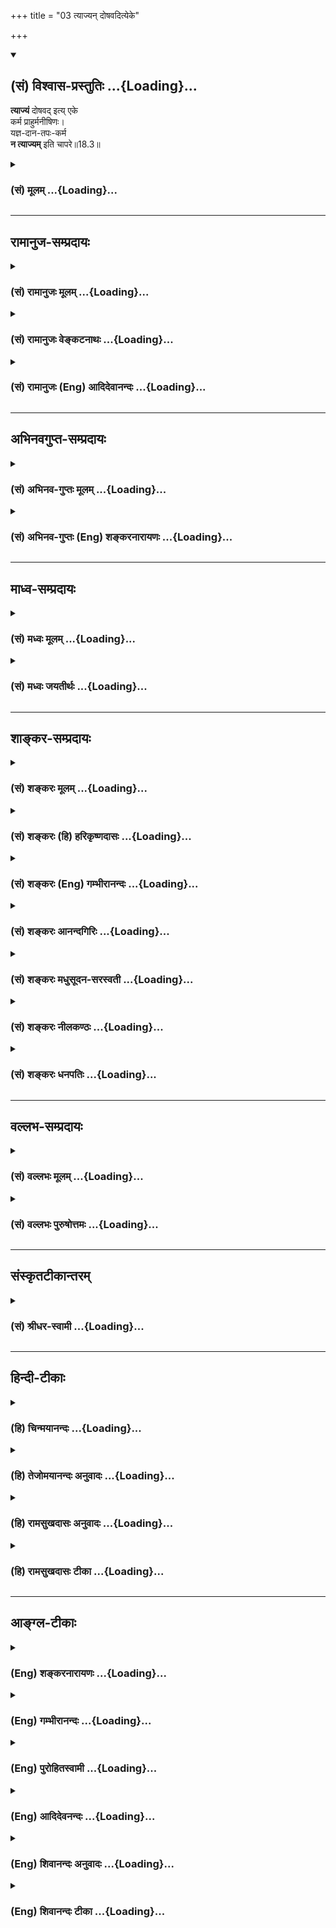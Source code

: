 +++
title = "03 त्याज्यन् दोषवदित्येके"

+++
<div class="js_include" newlevelforh1="2" title="(सं) विश्वास-प्रस्तुतिः" unfilled url="/purANam_vaiShNavam/mahAbhAratam/06-bhIShma-parva/03-bhagavad-gItA-parva/saMskRtam/vishvAsa-prastutiH/18_moxa-saMnyAsa-yogaH/03_tyAjyan_doShavadi.md">
<details open><summary><h2>(सं) विश्वास-प्रस्तुतिः ...{Loading}...</h2></summary>

**त्याज्यं** दोषवद् इत्य् एके  
कर्म प्राहुर्मनीषिणः।  
यज्ञ-दान-तपः-कर्म  
**न त्याज्यम्** इति चापरे॥18.3॥
</details>
</div>
<div class="js_include collapsed" newlevelforh1="3" title="(सं) मूलम्" unfilled url="/purANam_vaiShNavam/mahAbhAratam/06-bhIShma-parva/03-bhagavad-gItA-parva/saMskRtam/mUlam/18_moxa-saMnyAsa-yogaH/03_tyAjyan_doShavadi.md">
<details><summary><h3>(सं) मूलम् ...{Loading}...</h3></summary>

त्याज्यं दोषवदित्येके कर्म प्राहुर्मनीषिणः।  
यज्ञदानतपःकर्म न त्याज्यमिति चापरे।।18.3।।
</details>
</div>


_________________
## रामानुज-सम्प्रदायः
<div class="js_include collapsed" newlevelforh1="3" title="(सं) रामानुजः मूलम्" unfilled url="/purANam_vaiShNavam/mahAbhAratam/06-bhIShma-parva/03-bhagavad-gItA-parva/saMskRtam/rAmAnujaH/mUlam/18_moxa-saMnyAsa-yogaH/03_tyAjyan_doShavadi.md">
<details><summary><h3>(सं) रामानुजः मूलम् ...{Loading}...</h3></summary>

।।18.3।। एके मनीषिणः कापिला वैदिकाः च तन्मतानुसारिणो रागादि**दोषवद्**
बन्धकत्वात् सर्वं यज्ञादिकं कर्म मुमुक्षुणा **त्याज्यम्** इति आहुः।
**अपरे** पण्डिता यज्ञादिकं **कर्म न त्याज्यम्** इति प्राहुः।

</details>
</div>
<div class="js_include collapsed" newlevelforh1="3" title="(सं) रामानुजः वेङ्कटनाथः" unfilled url="/purANam_vaiShNavam/mahAbhAratam/06-bhIShma-parva/03-bhagavad-gItA-parva/saMskRtam/rAmAnujaH/venkaTanAthaH/18_moxa-saMnyAsa-yogaH/03_tyAjyan_doShavadi.md">
<details><summary><h3>(सं) रामानुजः वेङ्कटनाथः ...{Loading}...</h3></summary>

  
  
।।18.3।। एवंकाम्यानाम् \[18।2\] इति श्लोकेन फलविरोधतदभावद्वारा विरोधो
दर्शितः। अथत्याज्यं दोषवत् इति श्लोकेन स्वरूपतो दोषयोगतदभावाभ्यां
प्रत्यवायत्वादिमुखेन विवादः प्रदर्श्यते -- वैधहिंसाऽपि
कापिलैर्निषिद्धत्वेन दोषतयाऽङ्गीक्रियते।
यथोक्तमीश्वरकृष्णेनदृष्टवदानुश्रविकः स ह्यविशुद्धः क्षयातिशययुक्तः इति।
उक्तं च पञ्चशिखाचार्यैः -- स्वल्पः सङ्करः सुपरिहरः सप्रत्यवमर्शः इति।
अतो वैधहिंसा पुरुषस्य दोषमावक्ष्यति; कतोश्चोपकरिष्यतीति तन्मतम्। अतःएके
इति शब्देन सामान्यतो निर्दिष्टावादिनःदोषवत् इति
हेत्वन्वयादिसामर्थ्याद्दोषाख्यदृष्टान्तोक्तिबलाद्वा विशेषतो व्यज्यन्त
इत्याहकापिला वैदिकाश्च तन्मतानुसारिण इति। एतेन
सर्वकर्मस्वरूपसन्न्यासवादिनां मतमपि वेदबाह्यत्वेन
दर्शितम्। रागादिदोषवदिति -- रागादयो दोषा बन्धका इति
सर्वसैद्धान्तिकसम्मतत्वात्तदुदाहरणम् यद्वा कर्मैव रागादिदोषवत् अत एव
बन्धकमित्यभिप्रायः। अस्यां योजनायामादिशब्दो हिंसादिकमपि संगृह्णाति। सर्वं
यज्ञादिकं कर्मेति -- कर्मशब्दोऽत्र सामान्यविषयोऽपियज्ञदानतपःकर्म न
त्याज्यम् इति पक्षान्तरे विशेषणाच्छास्त्रचोदितविषयः तत्र च
विशेषकाभावात्काम्यविषयत्वे पौनरुक्त्याच्च सर्वविषय इति भावः।
सर्वैस्त्याज्यत्वे तद्विधायकस्य
शास्त्रस्याप्रामाण्यप्रसङ्गात्मुमुक्षुणेति विशेषितम्। अपरशब्दोऽत्र
स्वमतानुसारिविषयः। यज्ञदानतपःकर्म न त्याज्यं कार्यमेव तत् \[18।5\] इति हि
स्वमतं वक्ष्यत इत्यभिप्रायेणाऽऽहपण्डिता इति त्याज्योपादेयविभागतत्त्वविद
इत्यर्थः।  
  

</details>
</div>
<div class="js_include collapsed" newlevelforh1="3" title="(सं) रामानुजः (Eng) आदिदेवानन्दः" unfilled url="/purANam_vaiShNavam/mahAbhAratam/06-bhIShma-parva/03-bhagavad-gItA-parva/saMskRtam/rAmAnujaH/english/AdidevAnandaH/18_moxa-saMnyAsa-yogaH/03_tyAjyan_doShavadi.md">
<details><summary><h3>(सं) रामानुजः (Eng) आदिदेवानन्दः ...{Loading}...</h3></summary>

18.3 Some sages, viz., the adherents of Kapila and those Vaidikas who
agree with his creed, contend that all acts such as sacrifices etc.,
should be renounced by aspirants for release, as they bind even as
desires and other similar defects tend to bind. Other learned men say
that acts like sacrifices etc., should not be renounced.

</details>
</div>


_________________
## अभिनवगुप्त-सम्प्रदायः
<div class="js_include collapsed" newlevelforh1="3" title="(सं) अभिनव-गुप्तः मूलम्" unfilled url="/purANam_vaiShNavam/mahAbhAratam/06-bhIShma-parva/03-bhagavad-gItA-parva/saMskRtam/abhinava-guptaH/mUlam/18_moxa-saMnyAsa-yogaH/03_tyAjyan_doShavadi.md">
<details><summary><h3>(सं) अभिनव-गुप्तः मूलम् ...{Loading}...</h3></summary>

।।18.3।। No commentary.

</details>
</div>
<div class="js_include collapsed" newlevelforh1="3" title="(सं) अभिनव-गुप्तः (Eng) शङ्करनारायणः" unfilled url="/purANam_vaiShNavam/mahAbhAratam/06-bhIShma-parva/03-bhagavad-gItA-parva/saMskRtam/abhinava-guptaH/english/shankaranArAyaNaH/18_moxa-saMnyAsa-yogaH/03_tyAjyan_doShavadi.md">
<details><summary><h3>(सं) अभिनव-गुप्तः (Eng) शङ्करनारायणः ...{Loading}...</h3></summary>

18.3 Tyajyam etc. The harmful : that which is connected with sin,
becuase it consists of act of injury etc. Such an action must be
relinished and not all aciton that has auspicious result. In this way
certain persons-as if they are attached (as domesticated animals do ) to
the house of the Sankhyas - think of a distinction is relinishing. But
there are other learned persons who put on the coat of the Mimamsakas
and who, basing exclusively the scriptures, classify what action to be
performed and what action not to be performed . They opine : The act of
killing that constitutes the technical aspect of execution of a
sacrifice is \[in fact\] not an act of injury at all in view of the
principles, like 'The action intended for sacrifice is indeed known from
the scripture only' - (SB, IV, i, 2) and 'Therefore the act of injury
known from the Vedas' etc. - (SV, I, i, 2.23) For, the general rule
'Don't injure' is annulled in this case. But, at the same time the
Syena-sacrifice etc., is an act of killing. Becuase, 'The injunctive
suffix does not prescribe what falls within the purveiw of fruit of an
action of the injunction.' \[SV, I, i, 2.222). Therefore other \[Vedic\]
sacrifices one should not relinish eventhough they are connected with an
act of injury.

</details>
</div>


_________________
## माध्व-सम्प्रदायः
<div class="js_include collapsed" newlevelforh1="3" title="(सं) मध्वः मूलम्" unfilled url="/purANam_vaiShNavam/mahAbhAratam/06-bhIShma-parva/03-bhagavad-gItA-parva/saMskRtam/madhvaH/mUlam/18_moxa-saMnyAsa-yogaH/03_tyAjyan_doShavadi.md">
<details><summary><h3>(सं) मध्वः मूलम् ...{Loading}...</h3></summary>

।।18.3।। मनीषिण इत्युक्तत्वात्पूर्वपक्षोऽपि ग्राह्य एव। फलत्यागेन त्यागो
विवक्षितः। यज्ञादेस्तत्पक्षे। यस्तु कर्मफलत्यागी \[18।11\] इति च
वक्ष्यति। अत एक एवायं पक्षः।

</details>
</div>
<div class="js_include collapsed" newlevelforh1="3" title="(सं) मध्वः जयतीर्थः" unfilled url="/purANam_vaiShNavam/mahAbhAratam/06-bhIShma-parva/03-bhagavad-gItA-parva/saMskRtam/madhvaH/jayatIrthaH/18_moxa-saMnyAsa-yogaH/03_tyAjyan_doShavadi.md">
<details><summary><h3>(सं) मध्वः जयतीर्थः ...{Loading}...</h3></summary>

।।18.3।। त्याज्यं दोषवत् इत्यनेन हेयः कापिलानां पक्ष उपन्यस्त इति केचित्;
तदसदिति भावेनाऽऽह -- **मनीषिण** इति। पूर्वपक्षः पूर्वोपन्यस्तः पक्षः।
ननुयज्ञदानतपःकर्म न त्याज्यं कार्यमेव तत् \[18।5\] इति
भगवन्मतविरुद्धोऽसौ कथं ग्राह्यः इत्यत आह -- **फलत्यागेने**ति।
फलत्यागाभिप्रायेण यज्ञादेस्त्यागो विवक्षितः; तत्पक्षे न स्वरूपतः।
कुतःमनीषिणः इति विशेषणादेव। अतो न भगवन्मतविरुद्धोऽसौ। कर्मत्यागशब्दः कथं
फलत्यागेनार्थेनार्थवानित्यत आह -- **यस्त्वि**ति। नन्वेवं सति
पूर्वोत्तरार्धोपन्यस्तयोः पक्षयोरविरोध आपद्यत इति चेत् सत्यं; इत्याह --
**अत** इति। अतो मनीषिपक्षत्वादेकोऽविरुद्धः। अयं पूर्वोत्तरार्धोपन्यस्तः
किन्त्वापापप्रतीतिमपेक्ष्य सन्देहबीजत्वेन विप्रतिपत्तिरियमुद्भावितेति
भावः।

</details>
</div>


_________________
## शाङ्कर-सम्प्रदायः
<div class="js_include collapsed" newlevelforh1="3" title="(सं) शङ्करः मूलम्" unfilled url="/purANam_vaiShNavam/mahAbhAratam/06-bhIShma-parva/03-bhagavad-gItA-parva/saMskRtam/shankaraH/mUlam/18_moxa-saMnyAsa-yogaH/03_tyAjyan_doShavadi.md">
<details><summary><h3>(सं) शङ्करः मूलम् ...{Loading}...</h3></summary>

।।18.3।। --,**त्याज्यं** त्यक्तव्यं **दोषवत्** दोषः अस्य अस्तीति दोषवत्।
किं तत् **कर्म** बन्धहेतुत्वात् सर्वमेव। अथवा; दोषः यथा रागादिः
त्यज्यते; तथा त्याज्यम् **इति एके कर्म** प्राहुः **मनीषिणः** पण्डिताः
साङ्ख्यादिदृष्टिम् आश्रिताः; अधिकृतानां कर्मिणामपि इति। तत्रैव
**यज्ञदानतपःकर्म ऩ त्याज्यम् इति च अपरे**।। कर्मिणः एव अधिकृताः; तान्
अपेक्ष्य एते विकल्पाः; न तु ज्ञाननिष्ठान् व्युत्थायिनः संन्यासिनः
अपेक्ष्य। ज्ञानयोगेन साङ्ख्यानां निष्ठा मया पुरा प्रोक्ता इति
कर्माधिकारात् अपोद्धृताः ये; न तान् प्रति चिन्ता।।  
  
ननु कर्मयोगेन योगिनाम् (गीता 3।3) इति अधिकृताः पूर्वं विभक्तनिष्ठाः अपि
इह सर्वशास्त्रार्थोपसंहारप्रकरणे यथा विचार्यन्ते; तथा साङ्ख्या अपि
ज्ञाननिष्ठाः विचार्यन्ताम् इति। न; तेषां मोहदुःखनिमित्तत्यागानुपपत्तेः।
न कायक्लेशनिमित्तं दुःखं साङ्ख्याः आत्मनि पश्यन्ति; इच्छादीनां
क्षेत्रधर्मत्वेनैव दर्शितत्वात्। अतः ते न कायक्लेशदुःखभयात् कर्म
परित्यजन्ति। नापि ते कर्माणि आत्मनि पश्यन्ति; येन नियतं कर्म मोहात्
परित्यजेयुः। गुणानां कर्म नैव किञ्चित्करोमि इति हि ते संन्यस्यन्ति।
सर्वकर्माणि मनसा संन्यस्य (गीता 5।13) इत्यादिभिः तत्त्वविदः
संन्यासप्रकारः उक्तः। तस्मात् ये अन्ये अधिकृताः कर्मणि अनात्मविदः; येषां
च मोहनिमित्तः त्यागः संभवति कायक्लेशभयाच्च; ते एव तामसाः त्यागिनः
राजसाश्च इति निन्द्यन्ते कर्मिणाम् अनात्मज्ञानां कर्मफलत्यागस्तुत्यर्थम्
सर्वारम्भपरित्यागी (गीता 14।25) मौनी संतुष्टो येन केनचित् (गीता 12।19)।
अनिकेतः स्थिरमतिः (गीता 12।19) इति गुणातीतलक्षणे च परमार्थसंन्यासिनः
विशेषितत्वात्। वक्ष्यति च निष्ठा ज्ञानस्य या परा (गीता 18।50) इति।
तस्मात् ज्ञाननिष्ठाः संन्यासिनः न इह विवक्षिताः। कर्मफलत्यागः एव
सात्त्विकत्वेन गुणेन तामसत्वाद्यपेक्षया संन्यासः उच्यते; न मुख्यः
सर्वकर्मसंन्यासः।।  
  
सर्वकर्मसंन्यासासंभवे च न हि देहभृता इति हेतुवचनात् मुख्य एव इति चेत्; न
हेतुवचनस्य स्तुत्यर्थत्वात्। यथा त्यागाच्छान्तिरनन्तरम् (गीता 12।12) इति
कर्मफलत्यागस्तुतिरेव यथोक्तानेकपक्षानुष्ठानाशक्तिमन्तम् अर्जुनम् अज्ञं
प्रति विधानात् तथा इदमपि न हि देहभृता शक्यम् (गीता 18।11) इति
कर्मफलत्यागस्तुत्यर्थम् न सर्वकर्माणि मनसा संन्यस्य नैव कुर्वन्न
कारयन्नास्ते इत्यस्य पक्षस्य अपवादः केनचित् दर्शयितुं शक्यः। तस्मात्
कर्मणि अधिकृतान् प्रत्येव एषः संन्यासत्यागविकल्पः। ये तु परमार्थदर्शिनः
साङ्ख्याः; तेषां ज्ञाननिष्ठायामेव सर्वकर्मसंन्यासलक्षणायाम् अधिकारः; न
अन्यत्र; इति न ते विकल्पार्हाः। तच्च उपपादितम् अस्माभिः वेदाविनाशिनम्
(गीता 2।21) इत्यस्मिन्प्रदेशे; तृतीयादौ च।। तत्र एतेषु विकल्पभेदेषु --,

</details>
</div>
<div class="js_include collapsed" newlevelforh1="3" title="(सं) शङ्करः (हि) हरिकृष्णदासः" unfilled url="/purANam_vaiShNavam/mahAbhAratam/06-bhIShma-parva/03-bhagavad-gItA-parva/saMskRtam/shankaraH/hindI/harikRShNadAsaH/18_moxa-saMnyAsa-yogaH/03_tyAjyan_doShavadi.md">
<details><summary><h3>(सं) शङ्करः (हि) हरिकृष्णदासः ...{Loading}...</h3></summary>

।।18.3।। कितने ही साङ्ख्यादि मतावलम्बी पण्डितजन कहते हैं कि जिसमें दोष हो
वह दोषवत् है। वह क्या है कि बन्धनके हेतु होनेके कारण सभी कर्म दोषयुक्त
हैं; इसलिये कर्म करनेवाले कर्माधिकारी मनुष्योंके लिये भी वे त्याज्य हैं;
अथवा जैसे रागद्वेष आदि दोष त्यागे जाते हैं; वैसे ही समस्त कर्म भी
त्याज्य हैं। इसी विषयमें दूसरे विद्वान कहते हैं कि यज्ञ; दान और तपरूप
कर्म त्याग करनेयोग्य नहीं हैं। ये सब विकल्प; कर्म करनेवाले
कर्माधिकारियोंको लक्ष्य करके ही किये गये हैं। समस्त भोगोंसे विरक्त
ज्ञाननिष्ट; संन्यासियोंको लक्ष्य करके नहीं। ( अभिप्राय यह कि )
साङ्ख्ययोगियोंकी निष्ठा ज्ञानयोगके द्वारा मैं पहले कह चुका हूँ इस प्रकार
जो,( संन्यासी ) कर्माधिकारसे अलग कर दिये गये हैं उनके विषयमें यहाँ कोई
विचार नहीं करना है। पू₀ -- कर्मयोगियोंकी निष्ठा कर्मयोगसे कही गयी है इस
कथनसे जिनकी निष्ठाका विभाग पहले किया जा चुका है; उन कर्माधिकारियोंके
सम्बन्धमें जिस प्रकार यहाँ गीताशास्त्रके उपसंहारप्रकरणमें फिर विचार किया
जाता है; वैसे ही; साङ्ख्यनिष्ठावाले संन्यासियोंके विषयमें भी तो किया जाना
उचित ही है। उ₀ -- नहीं; क्योंकि उनका त्याग मोह या दुःखके निमित्तसे
होनेवाला नहीं हो सकता। ( भगवान्ने क्षेत्राध्यायमें ) इच्छा और द्वेष
आदिको शरीरके ही धर्म बतलाया है इसलिये साङ्ख्यनिष्ठ संन्यासी शारीरिक
पीड़ाके निमित्तसे होनेवाले दुःखोंको आत्मामें नहीं देखते। अतः वे शारीरिक
क्लेशजन्य दुःखके भयसे कर्म नहीं छोड़ते। तथा वे आत्मामें कर्मोंका
अस्तित्त्व भी नहीं देखते; जिससे कि उनके द्वारा मोहसे नियत कर्मोंका
परित्याग किया जा सकता हो। सारे कर्म गुणोंके हैं; मैं कुछ भी नहीं करता
ऐसा समझकर ही वे कर्मसंन्यास करते हैं; क्योंकि सब कर्मोंको मनसे त्यागकर
इत्यादि वाक्योंद्वारा तत्त्वज्ञानियोंके संन्यासका प्रकार ( ऐसा ही )
बतलाया गया है। अतः जो अन्य आत्मज्ञानरहित कर्माधिकारी मनुष्य हैं जिनके
द्वारा मोहपूर्वक या शारीरिक क्लेशके भयसे कर्मोंका त्याग किया जाना सम्भव
है; वे ही तामस और राजस त्यागी हैं। ऐसा कहकर; आत्मज्ञानरहित
कर्माधिकारियोंके कर्मफलत्यागकी स्तुति करनेके लिये; उन राजसतामस
त्यागियोंकी निन्दा की जाती है। क्योंकि सर्वारम्भपरित्यागी मौनी संतुष्टो
येन केनचित् अनिकेतः स्थिरमतिः इत्यादि विशेषणोंसे ( बारहवें अध्यायमें )
और गुणातीतके लक्षणोंमें भी यथार्थ संन्यासीको पृथक् करके कहा गया है;
तथा,ज्ञानकी जो परानिष्ठा है इस प्रकरणमें भी यही बात कहेंगे; इसलिये यहाँ
यह विवेचन ज्ञाननिष्ठ संन्यासियोंके विषयमें नहीं है। कर्मफलत्याग (
रूपसंन्यास ) ही सात्त्विकतारूप गुणसे युक्त होनेके कारण यहाँ तामसराजस
त्यागकी अपेक्षा गौणरूपसे संन्यास कहा जाता है। यह ( सात्त्विक त्याग )
सर्वकर्मसंन्यासरूप मुख्य संन्यास नहीं,है। पू₀ -- न हि देहभृता इत्यादि
हेतुयुक्त कथनसे यह पाया जाता है कि स्वरूपसे सर्वकर्मोंका संन्यास असम्भव
है; अतः कर्मफलत्याग ही मुख्य संन्यास है। उ₀ -- यह कहना ठीक नहीं; क्योंकि
यह हेतुयुक्त कथन कर्मफलत्यागकी स्तुतिके लिये है। जिस प्रकार पूर्वोक्त
अनेक साधनोंका अनुष्ठान करनेमें असमर्थ और आत्मज्ञानरहित अर्जुनके लिये
विहित होनेके कारण,त्यागाच्छान्तिरनन्तरम् यह कहना कर्मफलत्यागकी
स्तुतिमात्र है। वैसे ही न हि देहभृता शक्यम् यह कहना भी कर्मफलत्यागकी
स्तुतिके लिये ही है। क्योंकि सब कर्मोंको मनसे छो़ड़कर न करता हुआ और न
कराता हुआ रहता है इस पक्षका अपवाद; किसीके द्वारा भी दिखलाया जाना सम्भव
नहीं है। सुतरां यह संन्यास और त्यागसम्बन्धी विकल्प; कर्माधिकारियोंके
विषयमें ही है। जो यथार्थ ज्ञानी साङ्ख्ययोगी हैं; उनका केवल
सर्वकर्मसंन्यासरूप ज्ञाननिष्ठामें ही अधिकार है; अन्यत्र नहीं; अतः वे
विकल्पके पात्र नहीं हैं। यही सिद्धान्त हमने वेदाविनाशिनम् इस श्लोककी
व्याख्यामें और तीसरे अध्यायके आरम्भमें सिद्ध किया है।

</details>
</div>
<div class="js_include collapsed" newlevelforh1="3" title="(सं) शङ्करः (Eng) गम्भीरानन्दः" unfilled url="/purANam_vaiShNavam/mahAbhAratam/06-bhIShma-parva/03-bhagavad-gItA-parva/saMskRtam/shankaraH/english/gambhIrAnandaH/18_moxa-saMnyAsa-yogaH/03_tyAjyan_doShavadi.md">
<details><summary><h3>(सं) शङ्करः (Eng) गम्भीरानन्दः ...{Loading}...</h3></summary>

18.3 Eke, some; manisinah, learned ones, subscribing to the views of the
Sankhyas and others; prahuh, say; that dosavat, beset with evil (as it
is);-What is it;- karma, action, all actions, becuase they are the cause
of bondage; tyajyam, should be given up even by those who are eligible
for actions (rites and duties). Or, it (action) is to be given up
dosavat, just as defects such as attachment etc. are renounced. Ca and,
in that very context; apare, others; (say) that yajana-dana-tapah-karma,
the practice of sacrifice, charity and auterity; na tyajyam, should not
be given up. These alternatives are with regard to only those who are
alified for action, but not with regard to the monks who are steadfast
in Knowledge and have gone beyond the stages of life. This discussion is
not concerned with those who are held to be outside the scope of
eligibility for action in the assertion (by the Lord), 'The
steadfastness in the Yoga of Knowledge by men of realization was spoken
of by Me in the days of yore' (see 3.3). Objection: Well, just as those
who are alified for rites and duties and who have their distinct
steadfastness are being considered here in the chapter summarizing the
entire scripture, though they have been dealt with earlier in
'৷৷.through the Yoga of Action for the yogis' (3.3), similarly, let even
the men of realization who are steadfast in Knowledge be considered
here. Reply: No, because it is not logical that their renunciation
should result from delusion and sorrow (cf. 7 and 8). The men of
realization do not perceive in the Self the sorrows arising from
physical torment; for it has been shown that desire etc. are attributes
only of the field (body) (see 13.6). Therefore, they do not renounce
action but of fear for physical trouble and pain. Nor do they perceive
actions in the Self, on account of which they should give up obligatory
duties out of delusion. In fact, they renounce with the conviction that
'action belongs to the organs' (see 3.28); 'I certainly do not do
anything' (see 5.8); for, the mode of renunciation of an enlightened
person was shown in, '৷৷.having given up all actions mentally' (5.13).
Therefore, those others who are alified for rites and duties, who are
unelightened about the Self, and for whom renunciation is possible out
of delusion and from fear of physical trouble, are alone condemned as
persons who, being possessed of tamas and rajas, resort to renunciation.
And this is done with a veiw to eulogizing the renunciation of the
results of rites and duties by the unenlightened men of action. Besides,
the men of renunciation in the real sense have been particularly pointed
out in, 'who has renounced ever undertaking,' 'who is silent, content
with anything, homeless, steadyminded' (12.16, 19), and also (while
determining) the characteristics of one who has transcended the gunas
(Chapter 14). The Lord will further say, '৷৷.which is the supreme
consummation of Knowledge' (50). Therefore the monks steadfast in
Knowledge are not intended to be spoken of here. It is only the
abandoning of the results of action which, by virtue of its being imbued
with the ality of sattva, is spoken of as sannyasa in contrast to the
renunciation of actions which is possessed of tamas etc.; it is not
sannyasa in the primary-sense-the renunciation of all actions.
Objection: According to the reason shown in the text, 'Since it is not
possible for one who holds on to a body to give up actions entirely'
(11), may it not be argued that the actions entirely' (11), may it not
be argued that the word sannyasa is certainly used in the primary sense
because it is impossible to abandon all works; Reply: No, for the next
adducing the reason is meant for eulogy. Just as, 'From renunciation
immediately (follows) Peace' (12.12), is a mere eulogy of renunciation
of the fruits of action, it having been enjoined on Arjuna who was
unenlightened and incapable of undertaking the various alternatives
(paths) as stated earlier, so also is this sentence, 'Since it is not
possible for one who holds on to a body to give up actions entirely'
(11), meant for eulogizing the renunciation of the resorts of all
actions. No one can point an exception to the proposition that 'having
given up all actions mentally, (the embodied man of self-control)
continues happily৷৷.without doing or causing (others) to do anything at
all' (see 5.13). Therefore these alternative veiws regarding sannyasa
and tyaga are concerned only with those who are alified for rites and
duties. But the enlightened ones who have realized the supreme Truth are
competent only for steadfastness in Knowledge, which is characterized by
renunciation of all actions; not for anything else. Hence, they do not
come within the purview of the alternative veiws. Thus has this been
pointed out by us in connection with the text, '৷৷.he who knows this One
as indestructible৷৷.' (2.21) as also in the beginning of the third
chapter.

</details>
</div>
<div class="js_include collapsed" newlevelforh1="3" title="(सं) शङ्करः आनन्दगिरिः" unfilled url="/purANam_vaiShNavam/mahAbhAratam/06-bhIShma-parva/03-bhagavad-gItA-parva/saMskRtam/shankaraH/AnandagiriH/18_moxa-saMnyAsa-yogaH/03_tyAjyan_doShavadi.md">
<details><summary><h3>(सं) शङ्करः आनन्दगिरिः ...{Loading}...</h3></summary>

।।18.3।। काम्यानि वर्जयित्वा नित्यनैमित्तिकानि फलाभिलाषादृते
कर्तव्यानीत्युक्तं पक्षं प्रतिपक्षनिराशेन द्रढयितुं विप्रतिपत्तिमाह --
**त्याज्यमिति।** कर्मणः सर्वस्य दोषवत्त्वे हेतुमाह -- **बन्धेति।**
दोषवदित्येतद्दृष्टान्तत्वेन व्याचष्टे -- **अथवेति।**
कर्मण्यनधिकृतानामकर्मिणामेव कर्म त्याज्यं कर्मिणां तत्त्यागे
प्रत्यवायादित्याशङ्क्याह -- **अधिकृतानामिति।** नहि तेषामपि कर्म त्यजतां
प्रत्यवायो हिंसादियुक्तस्य कर्मणोऽनुष्ठाने परं प्रत्यवायादिति भावः।
साङ्ख्यादिपक्षसमाप्तावितिशब्दः। मीमांसकपक्षमाह -- **तत्रैवेति।**
कर्माधिकृतेष्वेवेति यावत्। कर्म नित्यं नैमित्तिकं च। काम्यानां
कर्मणामित्यारभ्य श्लोकाभ्यां कर्मिणोऽकर्मिणोऽधिकृताननधिकृतांश्चापेक्ष्य
दर्शितविकल्पानां प्रवृत्तिरित्याशङ्क्याह -- **कर्मिण इति।**
एवकारव्यवच्छेद्यमाह -- **नत्विति।** तदेव स्फुटयति -- **ज्ञानेति।**
कर्माधिकृतानां ज्ञाननिष्ठातो विभक्तनिष्ठावत्त्वेन पूर्वोक्तानामपि
शास्त्रार्थोपसंहारे पुनर्विचार्यत्ववज्ज्ञाननिष्ठानामपि
विचार्यत्वमत्राविरुद्धमिति शङ्कते -- **नन्विति।** साङ्ख्यानां
परमार्थज्ञाननिष्ठानां नात्र विचार्यतेत्युत्तरमाह -- **न तेषामिति।** ननु
तेषामपि स्वात्मनि क्लेशदुःखादि पश्यतां तदनुरोधेन
राजसकर्मत्यागसिद्धेर्विचार्यत्वं नेत्याह -- **न कायेति।** तत्र
क्षेत्राध्यायोक्तं हेतूकरोति -- **इच्छादीनामिति।** स्वात्मनि
साङ्ख्यादीनां क्लेशाद्यप्रतीतौ फलितमाह -- **अत इति।** ननु तेषां
क्लेशाद्यदर्शनेऽपि स्वात्मनि कर्माणि पश्यतां तत्त्यागो युक्तस्तेषां
कायक्लेशादिकरत्वान्नेत्याह -- **नापीति।** अज्ञानां
मोहमाहात्म्यान्नियतमपि कर्म त्यक्तुं न तत्त्वविदां स्वात्मनि
कर्मादर्शनेन तत्त्यागे हेत्वभावादिति मत्वाह -- **मोहादिति।** कथं तर्हि
तेषामात्मनि कर्माण्यपश्यतां प्राप्त्यभावे तत्त्यागः संन्यासस्तत्राह --
**गुणानामिति।** अविवेकप्राप्तानां कर्मणां त्यागस्तत्त्वविदामित्युक्तं
स्मारयन्नप्राप्तप्रतिषेधं प्रत्यादिशति -- **सर्वेति।**
तत्त्वविदामत्राविचार्यत्वे फलितमाह -- **तस्मादिति।** येऽनात्मविदस्त
एवेत्युत्तरत्र संबन्धः। कर्मण्यधिकृतानामनात्मविदां कर्मत्यागसंभावनां
दर्शयति -- **येषां चेति।** तन्निन्दा कुत्रोपयुक्तेत्याशङ्क्याह --
**कर्मिणामिति।** किञ्च परमार्थसंन्यासिनां प्रशस्यत्वोपलम्भान्न
निन्दाविषयत्वमित्याह -- **सर्वेति।** किंचात्रापि सिद्धिं प्राप्तो
यथेत्यादिना ज्ञाननिष्ठाया वक्ष्यमाणत्वात्तद्वतां नेह,विचार्यतेत्याह --
**वक्ष्यतीति।** कर्माधिकृतानामेवात्र विवक्षितत्वं न
ज्ञाननिष्ठानामित्युपसंहरति -- **तस्मादिति।** ननु संन्यासशब्देन
सर्वकर्मसंन्यासस्य ग्राह्यत्वात्तथाविधसंन्यासिनामिह विवक्षितत्वं
प्रतिभाति तत्राह -- **कर्मेति।** संन्यासशब्देन मुख्यस्यैव संन्यासस्य
ग्रहणं गौणमुख्ययोर्मुख्ये कार्यसंप्रत्ययादन्यथा तदसंभवे
हेतूक्तिवैयर्थ्यादप्राप्तप्रतिषेधादिति शङ्कते -- **सर्वेति।** नेदं
हेतुवचनं सर्वकर्मसंन्याससंभवसाधकं कर्मफलत्यागस्तुतिपरत्वादिति परिहरति --
**नेत्यादिना।** एतदेव दृष्टान्तेन स्पष्टयति -- **यथेति।** दृष्टान्तेऽपि
यथाश्रुतार्थत्वं किं न स्यादित्याशङ्क्याह -- **यथोक्तेति।** नहि
फलत्यागादेव ज्ञानं विना मुक्तिर्युक्ता
मुक्तेर्ज्ञानैकाधीनत्वसाधकश्रुतिस्मृतिविरोधादद्वेष्टेत्यादिना चानन्तरमेव
ज्ञानसाधनविधानानर्थक्यादतस्त्यागस्तुतिरेवात्र ग्राह्येत्यर्थः।
दृष्टान्तगतमर्थं दार्ष्टान्तिके योजयति -- **तथेति।**
प्रागुक्तपक्षापवादविवक्षया हेतूक्तेर्मुख्यार्थत्वमेव किं न
स्यादित्याशङ्क्य तदपवादे हेत्वभावान्मैवमित्याह -- **न** **सर्वेति।** न
चेयमेव हेतूक्तिस्तदपवादिकान्यथासिद्धेरुक्तत्वादिति भावः।
मुख्यसंन्यासापवादासंभवे संन्यासत्यागविकल्पस्य कथं सावकाशतेत्याशङ्क्याह
-- **तस्मादिति।** ज्ञाननिष्ठान्प्रत्युक्तविकल्पानुपपत्तौ कुत्र
तेषामधिकारस्तत्राह -- **ये त्विति।** संन्यासिनां विकल्पानर्हत्वेन
ज्ञाननिष्ठायामेवाधिकारस्य भूयःसु प्रदेशेषु साधितत्वान्न
साधनीयत्वापेक्षेत्याह -- **तथेति।**

</details>
</div>
<div class="js_include collapsed" newlevelforh1="3" title="(सं) शङ्करः मधुसूदन-सरस्वती" unfilled url="/purANam_vaiShNavam/mahAbhAratam/06-bhIShma-parva/03-bhagavad-gItA-parva/saMskRtam/shankaraH/madhusUdana-sarasvatI/18_moxa-saMnyAsa-yogaH/03_tyAjyan_doShavadi.md">
<details><summary><h3>(सं) शङ्करः मधुसूदन-सरस्वती ...{Loading}...</h3></summary>

।।18.3।। अधुना द्वितीयप्रश्नप्रतिवचनाय संन्यासत्यागशब्दार्थस्य त्रैविध्यं
निरूपयितुं तत्र विप्रतिपत्तिमाह -- त्याज्यमिति। सर्वं कर्म
बन्धहेतुत्वात् दोषवद्दुष्टमतः कर्माधिकृतैरपि कर्म त्याज्यमेवेत्येके
मनीषिणः प्राहुः। यद्वा दोषवद्दोष इव यथा दोषो रागादिस्त्यज्यते तद्वत्कर्म
त्याज्यमनुत्पन्नबोधैरनुत्पन्नविविदिषैः कर्माधिकारिभिरपीत्यकेः पक्षः।
अत्र द्वितीयः पक्षः कर्माधिकारिभिरन्तःकरणशुद्धिद्वारा
विविदिषोत्पत्त्यर्थं यज्ञदानतपःकर्म न त्याज्यमिति चापरे मनीषिणः प्राहुः।

</details>
</div>
<div class="js_include collapsed" newlevelforh1="3" title="(सं) शङ्करः नीलकण्ठः" unfilled url="/purANam_vaiShNavam/mahAbhAratam/06-bhIShma-parva/03-bhagavad-gItA-parva/saMskRtam/shankaraH/nIlakaNThaH/18_moxa-saMnyAsa-yogaH/03_tyAjyan_doShavadi.md">
<details><summary><h3>(सं) शङ्करः नीलकण्ठः ...{Loading}...</h3></summary>

।।18.3।। इदमेव पक्षद्वयमाह -- **त्याज्यमिति।** एके मुख्याः मनीषिणो
मनोनिग्रहसमर्थाः परमात्मनि उत्पन्नविविदिषाणां पुरुषाणां दोषवत् रागादयो
यथा त्याज्यास्तद्वत् कर्म त्याज्यमिति प्राहुः। अपरे तु विविदिषार्थिना
यज्ञादिकं न त्याज्यमिति वा प्राहुरित्यनुवर्तते। तथा च द्विविधाः श्रुतय
उपलभ्यन्तेन कर्मणा न प्रजया धनेन त्यागेनैके अमृतत्वमानशुःकुर्वन्नेवेह
कर्माणि जिजीविषेच्छतं समाः इत्याद्याः। अविद्वद्विषयमेवैतत्पक्षद्वयम्।
विदुषां तु कर्मसु प्रवृत्तिकारणस्याज्ञानस्य नष्टत्वात्स्वतःसिद्ध एव
त्याग इति न तान्प्रति कर्मविधिर्वा तत्त्यागविधिर्वा प्रवर्तते। यथोक्तंन
कर्माणि त्यजेद्योगी कर्मभिस्त्यज्यते ह्यसौ इति।

</details>
</div>
<div class="js_include collapsed" newlevelforh1="3" title="(सं) शङ्करः धनपतिः" unfilled url="/purANam_vaiShNavam/mahAbhAratam/06-bhIShma-parva/03-bhagavad-gItA-parva/saMskRtam/shankaraH/dhanapatiH/18_moxa-saMnyAsa-yogaH/03_tyAjyan_doShavadi.md">
<details><summary><h3>(सं) शङ्करः धनपतिः ...{Loading}...</h3></summary>

।।18.3।। काम्यानि वर्जयित्वा नित्यनैमित्तिकानि फलाभिसंधि विना
कर्तव्यानीत्युक्तं पक्षं प्रतिक्षनिरासेन द्रढयितुं विप्रतिपत्तिमाह --
स्याज्यमिति। दोषाऽस्यास्तीति दोषवत् बन्धहेतुतत्वात्। सर्वमेव कर्म
त्याज्यं त्यक्तव्यं दोषो रागादिर्यथा त्यज्यते तद्वत्त्याज्यमिति वा। एके
मनीषिणो बुद्धमन्तः पण्डिताः साङ्ख्यदृष्टिमाश्रिता अधिकृतैः कर्मिभिरपि
सर्वं कर्मं त्याज्यमिति प्राहुः कथयन्ति। ननु अधिकृतानां कर्मिणां
कर्मत्यागं प्रत्यवायजनकं कथं प्राहुरितिचेत् हिंसादियुक्तकर्मत्यागे
तेषामपि प्रत्यवायाभावं तदनुष्ठानं परं प्रत्यवायं चाभिप्रेत्येति गृहाण।
परे मीमांसकदृष्टिमाश्रिता यज्ञदानतपःकर्म न त्याज्यम्अग्नीषोमीयं
पशुमालमेत इत्यादिविधिबोधितहिंसातिरिक्तहिंसानिषेषेन हिंस्यात्सर्वाभूतानि
इति वाक्यस्य सार्थक्याद्विधिबोधितं कर्म न प्रत्यवायावहं प्रत्युत
विहितत्यागएव प्रत्यवायावह इत्यतः सर्वं कर्म न त्यक्तव्यमिति प्राहुः।
अधिकृतान्कर्मिण एवापेक्ष्यैते विकल्पाः नतु ज्ञाननिष्ठान्
त्यक्तसर्वपरिग्रहान्। ज्ञानयोगेन साङ्ख्यानां निष्ठा मया प्रोक्तेति
कर्मधिकारविनिर्मुक्तान् संन्याससिनोपेक्ष्य। ननु कर्मयोगेन
योगनामित्यधिकृताः कर्म कुर्वन्तः पूर्वं विभक्तनिष्ठा अपि इह
शास्त्रोसंहारप्रकरणं यथा विचार्यन्ते तथा साङ्ख्या अपि ज्ञाननिष्ठा
विचार्यन्ताम्। एवंच संन्यासिनोपेक्ष्य नत्वेते विकल्पा
इत्युक्तमनुपपन्नमितिचेन्न गुणानां कर्म। नैव
किंचित्करोमीतिकर्माण्यत्मन्यपश्यन्त इत्यादिनि च क्षेत्रधर्मत्वेनैव
पश्यन्तो नियतं कर्म मोहात्परित्यजन्ति कायक्लेशदुःखभयाद्वा कर्म
परित्यजन्तीति वक्तुमशक्यत्वेन तेषां
मोहदुःखनिमित्तत्यागानुपपत्तेः। सर्वकर्माणि मनसा सन्यस्यास्ते सुखं वशी।
नवद्वारे पुरे देही नैव कुर्वन्न कारयन् इत्यादिभिस्तत्त्विदां
संन्यासप्रकारस्योक्तत्वाच्च। ननूदाहृतवचने मनसेत्युक्तत्वात् न
कायिकादीनां संन्यासः; सर्वकर्माणीति विशेषितत्वात्सर्वेषामिति चेन्न।
मानसानामेव सर्वेषामिति तदर्थात्। कायादिव्यापाराणां कारणानि
वर्जयित्वाऽन्यानि सर्वाणि कर्माणि मनसा संन्यस्येति भगवतोक्तो न जीवत
इतिचेन्न। नवद्वारे पुरे देही आस्त इति
विशेषाणानुपपत्तेस्तस्मादुदाहृतवचनादिभिस्तत्त्वविदः
संन्यासप्रकारस्योक्तत्वात्। तेषां मोहादिनिमित्तित्यागानुपपत्तेश्च
कर्मिणामनात्मज्ञानां कर्मफलत्यागस्तुत्यर्थं ये कर्मण्यधिकृता,अनात्मविदो
येषां च मोहात्कायक्लेशभयाच्च त्यागः संभवति तमसास्त्यागिनो राजसाश्चेति
निन्द्यन्ते। मानापमानयोस्तुल्यस्तुल्यो मित्रारिपक्षयोः।
सर्वारम्भपरित्यागी गुणातीतः स उच्यते।। तुल्यनिन्दास्तुतिर्मौनी संतुष्टो
येनकेनचित्। अनिकेतः स्थिरमतिर्भक्तिमान्मे प्रियो नरः इत्यादिना
चतुर्दशद्वादशादौ परमार्तसंन्यासिनो विशेषित्वात्। ज्ञानस्य या परा
निष्ठेति वक्ष्यमाणत्वाच्च। ज्ञाननिष्ठाः संन्यासिनो नेह विवक्षिताः
किंत्वतत्त्वविदः संन्यासिनस्तामसत्वाद्यपेक्षया सात्त्विकत्वेन गुणेन
स्तूयन्ते। नचनहि देहभृता शक्यं त्यक्तुं कर्माण्यशेषतः िति हेतुवजनेन
मुख्या एवायं संन्यास इति भ्रमितव्यम्।
त्यागाच्छान्तिरनन्तरमितिवद्धेतुवजनस्तुत्यर्थत्वादिति संक्षेपः।

</details>
</div>


_________________
## वल्लभ-सम्प्रदायः
<div class="js_include collapsed" newlevelforh1="3" title="(सं) वल्लभः मूलम्" unfilled url="/purANam_vaiShNavam/mahAbhAratam/06-bhIShma-parva/03-bhagavad-gItA-parva/saMskRtam/vallabhaH/mUlam/18_moxa-saMnyAsa-yogaH/03_tyAjyan_doShavadi.md">
<details><summary><h3>(सं) वल्लभः मूलम् ...{Loading}...</h3></summary>

।।18.3।। एके त्वाहुस्त्याज्यं दोषवदिति। कर्ममात्रं
हिंसादिदोषवत्त्वात्त्याज्यमित्येके साङ्ख्याः मनीषिण इति युक्तिदर्शनात्
स्तौति। अपरे मीमांसका यज्ञदानतपःकर्म सफलमपि श्रुतत्वान्न
त्याज्यमित्याहुः। भ्रान्ता अप्येते एकांशतः समीचीनाः; यतः
कस्मिंश्चिदप्यंशे वेदं न परित्यजन्ति। यद्यपि पूर्वेऽपि न परित्यजन्ति
तथापि आपाततः प्रतीतिमादैयवमुपन्यस्तम् वस्तुतस्तुकाम्यानां
इत्युक्तेऽकाम्यानां विधानमित्यर्थादुक्तं भवतीति भावेन कवित्वं तेषूक्तम्।
अग्रे चविचक्षणाः इतिदोषवत् इत्युक्तेऽदोषवत्कार्यमिति मनीषिता
तत्रोक्तेति।

</details>
</div>
<div class="js_include collapsed" newlevelforh1="3" title="(सं) वल्लभः पुरुषोत्तमः" unfilled url="/purANam_vaiShNavam/mahAbhAratam/06-bhIShma-parva/03-bhagavad-gItA-parva/saMskRtam/vallabhaH/puruShottamaH/18_moxa-saMnyAsa-yogaH/03_tyAjyan_doShavadi.md">
<details><summary><h3>(सं) वल्लभः पुरुषोत्तमः ...{Loading}...</h3></summary>

  
  
।।18.3।। किञ्च -- त्याज्यमिति। एके मनस ईषिणो मनीषिणो विवेकिनः दोषवत् कर्म
ज्ञानादिसाधनरहितं त्याज्यमिति प्राहुः प्रकर्षेण प्रामाण्यादिना आहुः।
अपरे कर्मवादिनो मीमांसकाः यज्ञदानतपःकर्म न त्याज्यमित्याहुः;
विहितत्वात्। तस्माद्यज्ञं परमं वदन्ति \[महाना.17।10\] तस्माद्दानं परमं
वदन्ति \[महाना.17।5\] इति च तस्मात्तपः परमं वदन्ति \[महाना.17।5\] इति च।
एतेन ते कर्मण एव ईश्वरत्वं वदन्त्यतस्तेऽपि न जानन्ति।  
  

</details>
</div>


_________________
## संस्कृतटीकान्तरम्
<div class="js_include collapsed" newlevelforh1="3" title="(सं) श्रीधर-स्वामी" unfilled url="/purANam_vaiShNavam/mahAbhAratam/06-bhIShma-parva/03-bhagavad-gItA-parva/saMskRtam/shrIdhara-svAmI/18_moxa-saMnyAsa-yogaH/03_tyAjyan_doShavadi.md">
<details><summary><h3>(सं) श्रीधर-स्वामी ...{Loading}...</h3></summary>

।।18.3।। अविदुषः फलत्यागमात्रमेव त्यागशब्दार्थो न कर्मत्याग इत्येतदेव
मतान्तरनिरासेन दृढीकर्तुं मतभेदं दर्शयति **--** **त्याज्यमिति।**
दोषवद्धिंसादिदोषवत्त्वेन बन्धकमिति हेतोः सर्वमपि कर्म त्याज्यमित्येके
साङ्ख्याः प्राहुर्मनीषिण इत्यस्यायं भावःन हिंस्यात्सर्वभूतानि इति निषेधः
पुरुषस्यानर्थहेतुर्हिंसेत्याह। अग्नीषोमीयं पशुमालभेत इत्यादिप्राकरणिको
विधिस्तु हिंसायाः क्रतूपकारकत्वमाह। अतो भिन्नविषयत्वेन
सामान्यविशेषन्यायागोचरत्वाद्बाध्यबाधकता नास्ति। द्द्रव्यसाध्येषु च
सर्वेष्वपि कर्मसु हिंसादेः संभवात्सर्वमपि कर्म त्याज्यमेवेति। तदुक्तम्
-- दृष्टवदानुश्रविकः स ह्यविशुद्धिक्षयातिशययुक्तः इति। अस्यार्थः --
उपायो ज्योतिष्टोमादिः सोऽपि दृष्टोपायवद्गुरुपाठादनुश्रूयत इत्यनुश्रवो
वेदस्तद्बोघितः। तत्राविशुद्धिर्हिंसा तया क्षयो विनाशः।
अग्निहोत्रज्योतिष्टोमादिजन्यस्वर्गेषु तारतम्यं च वर्तते। परोत्कर्षस्तु
सर्वान्दुःखीकरोति। अपरे तु मीमांसका यज्ञादिकं कर्म न त्याज्यमिति
प्राहुः। अयं भावःक्रत्वर्थापि सतीयं हिंसा पुरुषेणैव कर्तव्या सा
चान्योद्देशेनापि कृता पुरुषस्य प्रत्यवायहेतुरेव। तथाहि विधिर्विधेयस्य
तदुद्देशेनानुष्ठानं विधत्ते तादर्थ्यलक्षणत्वाच्छेषत्वस्य। नत्वेवं निषेधो
निषेधस्य तादर्थ्यमपेक्षते; प्राप्तिमात्रापेक्षितत्वात्।
अन्यथाज्ञानप्रमादादिकृते दोषाभावप्रसङ्गात्। तदेवं समानविषयत्वेन
सामान्यशास्त्रस्य विशेषेण बाधान्नास्ति दोषवत्त्वमतो नित्यं यज्ञादिकर्म न
त्याज्यमिति अनेन विधिनिषेधयोः समानबलता वार्यते सामान्यविशेषन्यायं
संप्रादयितुम्।

</details>
</div>


_________________
## हिन्दी-टीकाः
<div class="js_include collapsed" newlevelforh1="3" title="(हि) चिन्मयानन्दः" unfilled url="/purANam_vaiShNavam/mahAbhAratam/06-bhIShma-parva/03-bhagavad-gItA-parva/hindI/chinmayAnandaH/18_moxa-saMnyAsa-yogaH/03_tyAjyan_doShavadi.md">
<details><summary><h3>(हि) चिन्मयानन्दः ...{Loading}...</h3></summary>

।।18.3।। पूर्व श्लोक में निश्चयात्मक रूप से कहा गया था कि त्याग साधन है
और संन्यास साध्य है। साङ्ख्य सिद्धांत के समर्थकों का इस त्याग के विषय में
यह मत है कि समस्त कर्म दोषयुक्त होने के कारण त्याज्य हैं। उनके मतानुसार;
सभी कर्म वासनाएं उत्पन्न करते हैं; जो आत्मा को आच्छादित कर देती है। अत
कर्मों का सर्वथा त्याग करना चाहिए। परन्तु साङ्ख्य दर्शन के कुछ
व्याख्याकार कहते हैं कि केवल उन कर्मों का ही त्याग करना चाहिए; जो कामना
और स्वार्थ से प्रेरित होते हैं न कि सभी कर्म त्याज्य हैं। तत्त्वचिन्तक
मनीषी जनों का यह उपदेश है कि साधकों को काम्य और निषिद्ध कर्मों का त्याग
और कर्तव्य कर्मों का पालन करना चाहिए। सत्कर्मों के आचरण से ही मनुष्य का
चरित्र निर्माण होता है। इन व्याख्याकारों के अनुसार यज्ञ; दान और तपरूप
कर्म त्याज्य नहीं हैं। गीता के अध्येताओं को यह ज्ञात होना चाहिए कि भगवान्
श्रीकृष्ण अर्जुन को केवल दोषयुक्त कर्मों को ही त्यागने का उपदेश देते
हैं। उनका मनुष्य को आह्वान है कि उसको कर्म के द्वारा ही ईश्वर की भक्ति
करनी चाहिए। यह आध्यात्मिक साधना है। भगवान का निर्णय है कि अज्ञानी जनो को
कर्म करने चाहिये। उपर्युक्त विकल्पों के विषय में वे कहते हैं

</details>
</div>
<div class="js_include collapsed" newlevelforh1="3" title="(हि) तेजोमयानन्दः अनुवादः" unfilled url="/purANam_vaiShNavam/mahAbhAratam/06-bhIShma-parva/03-bhagavad-gItA-parva/hindI/tejomayAnandaH/anuvAdaH/18_moxa-saMnyAsa-yogaH/03_tyAjyan_doShavadi.md">
<details><summary><h3>(हि) तेजोमयानन्दः अनुवादः ...{Loading}...</h3></summary>

।।18.3।। कुछ मनीषी जन कहते हैं कि समस्त कर्म दोषयुक्त होने के कारण
त्याज्य हैं; और अन्य जन कहते हैं कि यज्ञ, दान और तपरूप कर्म त्याज्य नहीं
हैं।।

</details>
</div>
<div class="js_include collapsed" newlevelforh1="3" title="(हि) रामसुखदासः अनुवादः" unfilled url="/purANam_vaiShNavam/mahAbhAratam/06-bhIShma-parva/03-bhagavad-gItA-parva/hindI/rAmasukhadAsaH/anuvAdaH/18_moxa-saMnyAsa-yogaH/03_tyAjyan_doShavadi.md">
<details><summary><h3>(हि) रामसुखदासः अनुवादः ...{Loading}...</h3></summary>

।।18.3।। श्रीभगवान् बोले -- कई विद्वान् काम्य-कर्मोंके त्यागको संन्यास
कहते हैं और कई विद्वान् सम्पूर्ण कर्मोंके फलके त्यागको त्याग कहते हैं।
कई विद्वान् कहते हैं कि कर्मोंको दोषकी तरह छोड़ देना चाहिये और कई
विद्वान् कहते हैं कि यज्ञ, दान और तप-रूप कर्मोंका त्याग नहीं करना
चाहिये।

</details>
</div>
<div class="js_include collapsed" newlevelforh1="3" title="(हि) रामसुखदासः टीका" unfilled url="/purANam_vaiShNavam/mahAbhAratam/06-bhIShma-parva/03-bhagavad-gItA-parva/hindI/rAmasukhadAsaH/TIkA/18_moxa-saMnyAsa-yogaH/03_tyAjyan_doShavadi.md">
<details><summary><h3>(हि) रामसुखदासः टीका ...{Loading}...</h3></summary>

।।18.3।।***व्याख्या --***  दार्शनिक विद्वानोंके चार मत हैं --,**1 --
काम्यानां कर्मणां न्यासं संन्यासं कवयो विदुः --** कई विद्वान् कहते हैं
कि काम्यकर्मोंके त्यागका नाम **संन्यास** है अर्थात् इष्टकी प्राप्ति और
अनिष्टकी निवृत्तिके लिये जो कर्म किये जाते हैं; उनका त्याग करनेका नाम
**संन्यास** है।  
  
**2 -- सर्वकर्मफलत्यागं प्राहुस्त्यागं विचक्षणाः --** कई विद्वान्
कहते हैं कि सम्पूर्ण कर्मोंके फलकी इच्छाका त्याग करनेका नाम **त्याग** है
अर्थात् फल न चाहकर कर्तव्यकर्मोंको करते रहनेका नाम **त्याग** है।  
  
**3 -- त्याज्यं दोष (टिप्पणी प₀ 870.1) वदित्येके कर्म
प्राहुर्मनीषिणः --** कई विद्वान् कहते हैं कि सम्पूर्ण कर्मोंको दोषकी तरह
छोड़ देना चाहिये।  
  
** 4 -- यज्ञदानतपःकर्म न त्याज्यमिति चापरे --** अन्य विद्वान् कहते
हैं कि दूसरे सब कर्मोंका भले ही त्याग कर दें; पर यज्ञ; दान और तपरूप
कर्मोंका त्याग नहीं करना चाहिये। उपर्युक्त चारों मतोंमें दो विभाग दिखायी
देते हैं -- पहला और तीसरा मत **संन्यास**(साङ्ख्ययोग) का है तथा दूसरा और
चौथा मत **त्याग**(कर्मयोग) का है। इन दो विभागोंमें भी थोड़ाथोड़ा अन्तर
है। पहले मतमें केवल काम्यकर्मोंका त्याग है और तीसरे मतमें कर्ममात्रका
त्याग है। ऐसे ही दूसरे मतमें कर्मोंके फलका त्याग है और चौथे मतमें यज्ञ;
दान और तपरूप कर्मोंके त्यागका निषेध है। दार्शनिकोंके उपर्युक्त चार
मतोंमें क्याक्या कमियाँ हैं और उनकी अपेक्षा भगवान्के मतमें क्याक्या
विलक्षणताएँ हैं; इसका विवेचन इस प्रकार है --,**1 -- काम्यानां कर्मणां
न्यासं संन्यासम् --** संन्यासके इस पहले मतमें केवल काम्यकर्मोंका त्याग
बताया गया है परन्तु इसके अलावा भी नित्य; नैमित्तिक आदि आवश्यक
कर्तव्यकर्म बाकी रह जाते हैं **(टिप्पणी प₀ 870.2)**। अतः यह मत पूर्ण
नहीं है क्योंकि इसमें न तो कर्तृत्वका त्याग बताया है और न स्वरूपमें
स्थिति ही बतायी है। परन्तु भगवान्के मतमें कर्मोंमें कर्तृत्वाभिमान नहीं
रहता और स्वरूपमें स्थिति हो जाती है जैसे -- इसी अध्यायके सत्रहवें
श्लोकमें जिसमें अहंकृतभाव नहीं है और जिसकी बुद्धि कर्मफलमें लिप्त नहीं
होती -- ऐसा कहकर कर्तृत्वाभिमानका त्याग बताया है और अगर वह सम्पूर्ण
प्राणियोंको मार दे; तो भी न मारता है; न बँधता है -- ऐसा कहकर स्वरूपमें
स्थिति बतायी है।  
  
**2 -- त्याज्यं दोषवदित्येके --** संन्यासके इस दूसरे मतमें सब
कर्मोंको दोषकी तरह छोड़नेकी बात है। परन्तु सम्पूर्ण कर्मोंका त्याग कोई
कर ही नहीं सकता (गीता 3। 5) और कर्ममात्रका त्याग करनेसे जीवननिर्वाह भी
नहीं हो सकता (गीता 3। 8)। इसलिये भगवान्ने नित्य कर्मोंका स्वरूपसे त्याग
करनेको राजसतामस त्याग बताया है (18। 78)।  
  
**3 -- सर्वकर्मफलत्यागम् --** त्यागके इस पहले मतमें केवल फलका त्याग
बताया है। यहाँ फलत्यागके अन्तर्गत केवल कामनाके त्यागकी ही बात आयी है
**(टिप्पणी प₀ 871.1)**। ममताआसक्तिके त्यागकी बात इसके अन्तर्गत नहीं ले
सकते क्योंकि ऐसा लेनेपर दार्शनिकों और भगवान्के मतोंमें कोई अन्तर नहीं
रहेगा। भगवान्के मतमें कर्मकी आसक्ति और फलकी आसक्ति -- दोनोंके ही त्यागकी
बात आयी है -- **सङ्गं** त्यक्त्वा फलानि च **(गीता 18। 6)।**  
  
4 -- यज्ञदानतपःकर्म न त्याज्यम् -- **त्याग अर्थात् कर्मयोगके इस दूसरे
मतमें यज्ञ; दान और तपरूप कर्मोंका त्याग न करनेकी बात है। परन्तु इन
तीनोंके अलावा वर्ण; आश्रम; परिस्थिति आदिको लेकर जितने कर्म आते हैं; उनको
करने अथवा न करनेके विषयमें कुछ नहीं कहा गया है -- यह इसमें अधूरापन है।
भगवान्के मतमें इन कर्मोंका केवल त्याग ही नहीं करना चाहिये; प्रत्युत इनको
न करते हों; तो जरूर करना चाहिये और इनके अतिरिक्त तीर्थ; व्रत आदि
कर्मोंको भी फल एवं आसक्तिका त्याग करके करना चाहिये (18। 56)।  
  
***सम्बन्ध --***  पीछेके दो श्लोकोंमें दार्शनिक विद्वानोंके चार मत
बतानेके बाद अब भगवान् आगेके तीन श्लोकोंमें पहले त्यागके विषयमें अपना मत
बताते हैं।**

</details>
</div>


_________________
## आङ्ग्ल-टीकाः
<div class="js_include collapsed" newlevelforh1="3" title="(Eng) शङ्करनारायणः" unfilled url="/purANam_vaiShNavam/mahAbhAratam/06-bhIShma-parva/03-bhagavad-gItA-parva/english/shankaranArAyaNaH/18_moxa-saMnyAsa-yogaH/03_tyAjyan_doShavadi.md">
<details><summary><h3>(Eng) शङ्करनारायणः ...{Loading}...</h3></summary>

18.3. Certain wise men delcare that the harmful action is to be
relinished while others say that the actions of performing sacrifices,
giving gifts and observing austerities should not be relinished.

</details>
</div>
<div class="js_include collapsed" newlevelforh1="3" title="(Eng) गम्भीरानन्दः" unfilled url="/purANam_vaiShNavam/mahAbhAratam/06-bhIShma-parva/03-bhagavad-gItA-parva/english/gambhIrAnandaH/18_moxa-saMnyAsa-yogaH/03_tyAjyan_doShavadi.md">
<details><summary><h3>(Eng) गम्भीरानन्दः ...{Loading}...</h3></summary>

18.3 Some learned persons say that action, beset with evil (as it is),
should be given up, and others (say) that the practice of sacrifice,
charity and austertiy should not be given up.

</details>
</div>
<div class="js_include collapsed" newlevelforh1="3" title="(Eng) पुरोहितस्वामी" unfilled url="/purANam_vaiShNavam/mahAbhAratam/06-bhIShma-parva/03-bhagavad-gItA-parva/english/purohitasvAmI/18_moxa-saMnyAsa-yogaH/03_tyAjyan_doShavadi.md">
<details><summary><h3>(Eng) पुरोहितस्वामी ...{Loading}...</h3></summary>

18.3 Some philosophers say that all action is evil and should be
abandoned. Others that acts of sacrifice, benevolence and austerity
should not be given up.

</details>
</div>
<div class="js_include collapsed" newlevelforh1="3" title="(Eng) आदिदेवनन्दः" unfilled url="/purANam_vaiShNavam/mahAbhAratam/06-bhIShma-parva/03-bhagavad-gItA-parva/english/AdidevanandaH/18_moxa-saMnyAsa-yogaH/03_tyAjyan_doShavadi.md">
<details><summary><h3>(Eng) आदिदेवनन्दः ...{Loading}...</h3></summary>

18.3 Some sages say that all actions should be given up as evil; others
declare that works such as sacrifices, gifts and austerities should not
be given up.

</details>
</div>
<div class="js_include collapsed" newlevelforh1="3" title="(Eng) शिवानन्दः अनुवादः" unfilled url="/purANam_vaiShNavam/mahAbhAratam/06-bhIShma-parva/03-bhagavad-gItA-parva/english/shivAnandaH/anuvAdaH/18_moxa-saMnyAsa-yogaH/03_tyAjyan_doShavadi.md">
<details><summary><h3>(Eng) शिवानन्दः अनुवादः ...{Loading}...</h3></summary>

18.3 Some philosophers declare that actions should be abandoned as an
evil; while others (declare) that acts of sacrifice, gift and austerity
should not be relinished.

</details>
</div>
<div class="js_include collapsed" newlevelforh1="3" title="(Eng) शिवानन्दः टीका" unfilled url="/purANam_vaiShNavam/mahAbhAratam/06-bhIShma-parva/03-bhagavad-gItA-parva/english/shivAnandaH/TIkA/18_moxa-saMnyAsa-yogaH/03_tyAjyan_doShavadi.md">
<details><summary><h3>(Eng) शिवानन्दः टीका ...{Loading}...</h3></summary>

18.3 त्याज्यम् should be abandoned; दोषवत् (full of) as an evil; इति
thus; एके some; कर्म action; प्राहुः declare; मनीषिणः philosophers;
यज्ञदानतपःकर्म acts of sacrifice; gift and austerity; न not; त्याज्यम्
should be relinished; इति thus; च and; अपरे others.Commentary Some
philosophers who follow the doctrine of the Sankhyas declare that all
actions,should be abandoned as evil; even by those who are fit for Karma
Yoga.Doshavat As an evil All Karmas should be abandoned as involving
evil because they cause bondage or that they should be relinished like
passion and other such evil tendencies.Others declare that the acts of
sacrifice; gifts and austerities should not be given up by those who are
fit for Karma Yoga. These are the opinions of some; who are of great
understanding.Now listen to Me. I will settle this matter and will tell
thee how renunciation should be practised.The subject of the discourse
here is about the Karma Yogins only and not about those persons who have
gone beyond the path of Karma. It is with reference to the Karma Yogins
that these conflicting opinions are held and not with reference to the
Jnana Yogins or the Sannyasins who have risen above all worldly
concerns.

</details>
</div>
